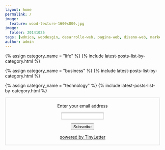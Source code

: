 ```yaml
---
layout: home
permalink: /
image:
  feature: wood-texture-1600x800.jpg
image:
  folder: 20141025
tags: [wdnica, webdesgin, desarrollo-web, pagina-web, diseno-web, marketing, emarketing, vida, negocios, life, business, tecnologia, technology, html5, lifenbiz, life-and-business, vida-y-negocios, productivity, management, starup, fitness, health]
author: admin
---
```

{% assign category_name = "life" %}
  {% include latest-posts-list-by-category.html %}

{% assign category_name = "business" %}
  {% include latest-posts-list-by-category.html %}

{% assign category_name = "technology" %}
  {% include latest-posts-list-by-category.html %}

 <form style="border:1px solid #ccc;padding:3px;text-align:center;" action="https://tinyletter.com/lifenbiz" method="post" target="popupwindow" onsubmit="window.open('https://tinyletter.com/lifenbiz', 'popupwindow', 'scrollbars=yes,width=800,height=600');return true"><p><label for="tlemail">Enter your email address</label></p><p><input type="text" style="width:140px" name="email" id="tlemail" /></p><input type="hidden" value="1" name="embed"/><input type="submit" value="Subscribe" /><p><a href="https://tinyletter.com" target="_blank">powered by TinyLetter</a></p></form>
         